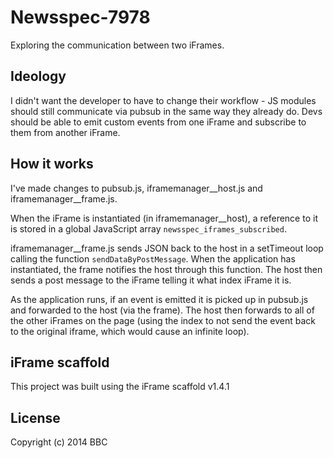 # Newsspec-7978

Exploring the communication between two iFrames.

## Ideology

I didn't want the developer to have to change their workflow - JS modules should still communicate via pubsub in the same way they already do. Devs should be able to emit custom events from one iFrame and subscribe to them from another iFrame.

## How it works

I've made changes to pubsub.js, iframemanager__host.js and iframemanager__frame.js.

When the iFrame is instantiated (in iframemanager__host), a reference to it is stored in a global JavaScript array `newsspec_iframes_subscribed`.

iframemanager__frame.js sends JSON back to the host in a setTimeout loop calling the function `sendDataByPostMessage`. When the application has instantiated, the frame notifies the host through this function. The host then sends a post message to the iFrame telling it what index iFrame it is.

As the application runs, if an event is emitted it is picked up in pubsub.js and forwarded to the host (via the frame). The host then forwards to all of the other iFrames on the page (using the index to not send the event back to the original iframe, which would cause an infinite loop).

## iFrame scaffold

This project was built using the iFrame scaffold v1.4.1

## License
Copyright (c) 2014 BBC